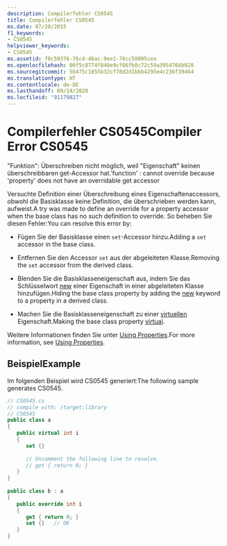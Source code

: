 ```yaml
---
description: Compilerfehler CS0545
title: Compilerfehler CS0545
ms.date: 07/20/2015
f1_keywords:
- CS0545
helpviewer_keywords:
- CS0545
ms.assetid: f8c50376-76c4-46ac-9ee1-76cc58005cea
ms.openlocfilehash: 00f5c8774f840e9cf66fb8c72c59a3954766b928
ms.sourcegitcommit: 5b475c1855b32cf78d2d1bbb4295e4c236f39464
ms.translationtype: HT
ms.contentlocale: de-DE
ms.lasthandoff: 09/24/2020
ms.locfileid: "91179827"
---
```

# <a name="compiler-error-cs0545"></a><span data-ttu-id="78f75-103">Compilerfehler CS0545</span><span class="sxs-lookup"><span data-stu-id="78f75-103">Compiler Error CS0545</span></span>

<span data-ttu-id="78f75-104">"Funktion": Überschreiben nicht möglich, weil "Eigenschaft" keinen überschreibbaren get-Accessor hat.</span><span class="sxs-lookup"><span data-stu-id="78f75-104">'function' : cannot override because 'property' does not have an overridable get accessor</span></span>  
  
 <span data-ttu-id="78f75-105">Versuchte Definition einer Überschreibung eines Eigenschaftenaccessors, obwohl die Basisklasse keine Definition, die überschrieben werden kann, aufweist.</span><span class="sxs-lookup"><span data-stu-id="78f75-105">A try was made to define an override for a property accessor when the base class has no such definition to override.</span></span> <span data-ttu-id="78f75-106">So beheben Sie diesen Fehler:</span><span class="sxs-lookup"><span data-stu-id="78f75-106">You can resolve this error by:</span></span>  
  
- <span data-ttu-id="78f75-107">Fügen Sie der Basisklasse einen `set`-Accessor hinzu.</span><span class="sxs-lookup"><span data-stu-id="78f75-107">Adding a `set` accessor in the base class.</span></span>  
  
- <span data-ttu-id="78f75-108">Entfernen Sie den Accessor `set` aus der abgeleiteten Klasse.</span><span class="sxs-lookup"><span data-stu-id="78f75-108">Removing the `set` accessor from the derived class.</span></span>  
  
- <span data-ttu-id="78f75-109">Blenden Sie die Basisklasseneigenschaft aus, indem Sie das Schlüsselwort [new](../keywords/new-modifier.md) einer Eigenschaft in einer abgeleiteten Klasse hinzufügen.</span><span class="sxs-lookup"><span data-stu-id="78f75-109">Hiding the base class property by adding the [new](../keywords/new-modifier.md) keyword to a property in a derived class.</span></span>  
  
- <span data-ttu-id="78f75-110">Machen Sie die Basisklasseneigenschaft zu einer [virtuellen](../keywords/virtual.md) Eigenschaft.</span><span class="sxs-lookup"><span data-stu-id="78f75-110">Making the base class property [virtual](../keywords/virtual.md).</span></span>  
  
 <span data-ttu-id="78f75-111">Weitere Informationen finden Sie unter [Using Properties](../../programming-guide/classes-and-structs/using-properties.md).</span><span class="sxs-lookup"><span data-stu-id="78f75-111">For more information, see [Using Properties](../../programming-guide/classes-and-structs/using-properties.md).</span></span>  
  
## <a name="example"></a><span data-ttu-id="78f75-112">Beispiel</span><span class="sxs-lookup"><span data-stu-id="78f75-112">Example</span></span>  

 <span data-ttu-id="78f75-113">Im folgenden Beispiel wird CS0545 generiert:</span><span class="sxs-lookup"><span data-stu-id="78f75-113">The following sample generates CS0545.</span></span>  
  
```csharp  
// CS0545.cs  
// compile with: /target:library  
// CS0545  
public class a  
{  
   public virtual int i  
   {  
      set {}  
  
      // Uncomment the following line to resolve.  
      // get { return 0; }  
   }  
}  
  
public class b : a  
{  
   public override int i  
   {  
      get { return 0; }  
      set {}   // OK  
   }  
}  
```

